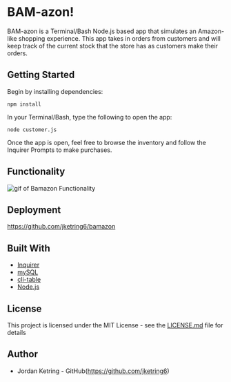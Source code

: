 # BAM-azon!

BAM-azon is a Terminal/Bash Node.js based app that simulates an Amazon-like shopping experience. This app takes in orders from customers and will keep track of the current stock that the store has as customers make their orders.

## Getting Started

Begin by installing dependencies:

```
npm install
```

In your Terminal/Bash, type the following to open the app:

```
node customer.js
```

Once the app is open, feel free to browse the inventory and follow the Inquirer Prompts to make purchases.

## Functionality

![gif of Bamazon Functionality](images/bamazon_action.gif)

## Deployment

https://github.com/jketring6/bamazon

## Built With

* [Inquirer](https://www.npmjs.com/package/inquirer)
* [mySQL](https://www.npmjs.com/package/mysql)
* [cli-table](https://www.npmjs.com/package/cli-table)
* [Node.js](https://nodejs.org/en/)

## License

This project is licensed under the MIT License - see the [LICENSE.md](LICENSE.md) file for details

## Author

* Jordan Ketring - GitHub(https://github.com/jketring6) 

